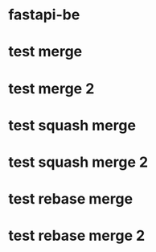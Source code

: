 # fastapi-be
# test merge
# test merge 2
# test squash merge
# test squash merge 2
# test rebase merge
# test rebase merge 2
